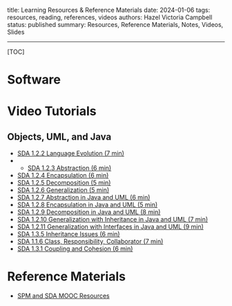 title: Learning Resources & Reference Materials
date: 2024-01-06
tags: resources, reading, references, videos
authors: Hazel Victoria Campbell
status: published
summary: Resources, Reference Materials, Notes, Videos, Slides

----

[TOC]

# Software

# Video Tutorials

## Objects, UML, and Java
* [SDA 1.2.2 Language Evolution (7 min)](https://drive.google.com/file/d/1IBStRaFTPUYnkAg1q32Pjgpcr88uTlI2/view)
* * [SDA 1.2.3 Abstraction (6 min)](https://drive.google.com/file/d/10xYGHU-Ahjag5-PYDUW74P20xM-RcpRN/view)
* [SDA 1.2.4 Encapsulation (6 min)](https://drive.google.com/file/d/1_PwOvqMKCxehoeP60xmEOosK05PDKyk4/view)
* [SDA 1.2.5 Decomposition (5 min)](https://drive.google.com/file/d/1qV5beV9jft6O9CqlfZWmq3zAwoQTwOYK/view)
* [SDA 1.2.6 Generalization (5 min)](https://drive.google.com/file/d/10MdpZSI4CXQ9RuiknSxAOSD5-q8AbIIB/view)
* [SDA 1.2.7 Abstraction in Java and UML (6 min)](https://drive.google.com/file/d/1TdofpE-DlSxBrRG1P8HY2kBsCrtcKaFR/view)
* [SDA 1.2.8 Encapsulation in Java and UML (5 min)](https://drive.google.com/file/d/1rIFqoJi5M9fjXUr0qBSxsjljy362YnkF/view)
* [SDA 1.2.9 Decomposition in Java and UML (8 min)](https://drive.google.com/file/d/1HWlsDfVhQbYU-HFokJY0y_8shshquSdb/view)
* [SDA 1.2.10 Generalization with Inheritance in Java and UML (7 min)](https://drive.google.com/file/d/1RvDrUhRjxvYBbL2gicXdQC90kzGCwtmD/view)
* [SDA 1.2.11 Generalization with Interfaces in Java and UML (9 min)](https://drive.google.com/file/d/18gXVjByraqYEXoH-8I503AAAjnwm2Avo/view)
* [SDA 1.3.5 Inheritance Issues (6 min)](https://drive.google.com/file/d/1E4IFsDPIfVsvbIRfa6tmC9jZQmVlGdIT/view)
* [SDA 1.1.6 Class, Responsibility, Collaborator (7 min)](https://drive.google.com/file/d/132vtKGQv8UbSlkbMlp3MrpEtistU_iWi/view)
* [SDA 1.3.1 Coupling and Cohesion (6 min)](https://drive.google.com/file/d/10f65zgwHDr_Y26VoWb1gGLauHB5Ffdqh/view)


# Reference Materials

* [SPM and SDA MOOC Resources](https://eclass.srv.ualberta.ca/mod/page/view.php?id=7590565)

